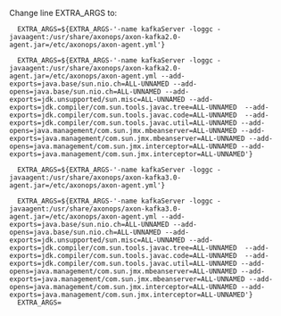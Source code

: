 Change line EXTRA_ARGS to:
<!-- Kafka 2.0 Java 11 -->
<div id="Kafka20JavaDiv" class="javakafka">
<div id="Broker" class="axon_kafka_dynamic_s3">

```shell
  EXTRA_ARGS=${EXTRA_ARGS-'-name kafkaServer -loggc -javaagent:/usr/share/axonops/axon-kafka2.0-agent.jar=/etc/axonops/axon-agent.yml'}
```
</div>
<div id="Zookeeper" class="axon_kafka_dynamic_s3" style="display:none">

```shell
  EXTRA_ARGS=${EXTRA_ARGS-'-name zookeeper -loggc -javaagent:/usr/share/axonops/axon-kafka2.0-agent.jar=/etc/axonops/axon-agent.yml'}
```
</div>
<div id="KRaftBroker" class="axon_kafka_dynamic_s3" style="display:none">

```shell
  EXTRA_ARGS=${EXTRA_ARGS-'-name kafkaServer -loggc -javaagent:/usr/share/axonops/axon-kafka2.0-agent.jar=/etc/axonops/axon-agent.yml'}
```
</div>
<div id="KRaftController" class="axon_kafka_dynamic_s3" style="display:none">

```shell
  EXTRA_ARGS=${EXTRA_ARGS-'-name kafkaServer -loggc -javaagent:/usr/share/axonops/axon-kafka2.0-agent.jar=/etc/axonops/axon-agent.yml'}
```
</div>
<div id="Connect" class="axon_kafka_dynamic_s3" style="display:none">

```shell
  EXTRA_ARGS=${EXTRA_ARGS-'-name connectDistributed -javaagent:/usr/share/axonops/axon-kafka2.0-agent.jar=/etc/axonops/axon-agent.yml'}
```
</div>
</div>
<!-- END Kafka 2.0 Java 11 -->
<!-- Kafka 2.0 Java 17 -->
<div id="Kafka20Java17Div" class="javakafka">
<div id="Broker" class="axon_kafka_dynamic_s4">

```shell
  EXTRA_ARGS=${EXTRA_ARGS-'-name kafkaServer -loggc -javaagent:/usr/share/axonops/axon-kafka2.0-agent.jar=/etc/axonops/axon-agent.yml --add-exports=java.base/sun.nio.ch=ALL-UNNAMED --add-opens=java.base/sun.nio.ch=ALL-UNNAMED --add-exports=jdk.unsupported/sun.misc=ALL-UNNAMED --add-exports=jdk.compiler/com.sun.tools.javac.tree=ALL-UNNAMED  --add-exports=jdk.compiler/com.sun.tools.javac.code=ALL-UNNAMED  --add-exports=jdk.compiler/com.sun.tools.javac.util=ALL-UNNAMED --add-opens=java.management/com.sun.jmx.mbeanserver=ALL-UNNAMED --add-exports=java.management/com.sun.jmx.mbeanserver=ALL-UNNAMED --add-opens=java.management/com.sun.jmx.interceptor=ALL-UNNAMED --add-exports=java.management/com.sun.jmx.interceptor=ALL-UNNAMED'}
```
</div>
<div id="Zookeeper" class="axon_kafka_dynamic_s4" style="display:none">

```shell
  EXTRA_ARGS=${EXTRA_ARGS-'-name zookeeper -loggc -javaagent:/usr/share/axonops/axon-kafka2.0-agent.jar=/etc/axonops/axon-agent.yml --add-exports=java.base/sun.nio.ch=ALL-UNNAMED --add-opens=java.base/sun.nio.ch=ALL-UNNAMED --add-exports=jdk.unsupported/sun.misc=ALL-UNNAMED --add-exports=jdk.compiler/com.sun.tools.javac.tree=ALL-UNNAMED  --add-exports=jdk.compiler/com.sun.tools.javac.code=ALL-UNNAMED  --add-exports=jdk.compiler/com.sun.tools.javac.util=ALL-UNNAMED --add-opens=java.management/com.sun.jmx.mbeanserver=ALL-UNNAMED --add-exports=java.management/com.sun.jmx.mbeanserver=ALL-UNNAMED --add-opens=java.management/com.sun.jmx.interceptor=ALL-UNNAMED --add-exports=java.management/com.sun.jmx.interceptor=ALL-UNNAMED'}
```
</div>
<div id="KRaftBroker" class="axon_kafka_dynamic_s4" style="display:none">

```shell
  EXTRA_ARGS=${EXTRA_ARGS-'-name kafkaServer -loggc -javaagent:/usr/share/axonops/axon-kafka2.0-agent.jar=/etc/axonops/axon-agent.yml --add-exports=java.base/sun.nio.ch=ALL-UNNAMED --add-opens=java.base/sun.nio.ch=ALL-UNNAMED --add-exports=jdk.unsupported/sun.misc=ALL-UNNAMED --add-exports=jdk.compiler/com.sun.tools.javac.tree=ALL-UNNAMED  --add-exports=jdk.compiler/com.sun.tools.javac.code=ALL-UNNAMED  --add-exports=jdk.compiler/com.sun.tools.javac.util=ALL-UNNAMED --add-opens=java.management/com.sun.jmx.mbeanserver=ALL-UNNAMED --add-exports=java.management/com.sun.jmx.mbeanserver=ALL-UNNAMED --add-opens=java.management/com.sun.jmx.interceptor=ALL-UNNAMED --add-exports=java.management/com.sun.jmx.interceptor=ALL-UNNAMED'}
```
</div>
<div id="KRaftController" class="axon_kafka_dynamic_s4" style="display:none">

```shell
  EXTRA_ARGS=${EXTRA_ARGS-'-name kafkaServer -loggc -javaagent:/usr/share/axonops/axon-kafka2.0-agent.jar=/etc/axonops/axon-agent.yml --add-exports=java.base/sun.nio.ch=ALL-UNNAMED --add-opens=java.base/sun.nio.ch=ALL-UNNAMED --add-exports=jdk.unsupported/sun.misc=ALL-UNNAMED --add-exports=jdk.compiler/com.sun.tools.javac.tree=ALL-UNNAMED  --add-exports=jdk.compiler/com.sun.tools.javac.code=ALL-UNNAMED  --add-exports=jdk.compiler/com.sun.tools.javac.util=ALL-UNNAMED --add-opens=java.management/com.sun.jmx.mbeanserver=ALL-UNNAMED --add-exports=java.management/com.sun.jmx.mbeanserver=ALL-UNNAMED --add-opens=java.management/com.sun.jmx.interceptor=ALL-UNNAMED --add-exports=java.management/com.sun.jmx.interceptor=ALL-UNNAMED'}
```
</div>
<div id="Connect" class="axon_kafka_dynamic_s4" style="display:none">

```shell
  EXTRA_ARGS=${EXTRA_ARGS-'-name connectDistributed -javaagent:/usr/share/axonops/axon-kafka2.0-agent.jar=/etc/axonops/axon-agent.yml --add-exports=java.base/sun.nio.ch=ALL-UNNAMED --add-opens=java.base/sun.nio.ch=ALL-UNNAMED --add-exports=jdk.unsupported/sun.misc=ALL-UNNAMED --add-exports=jdk.compiler/com.sun.tools.javac.tree=ALL-UNNAMED  --add-exports=jdk.compiler/com.sun.tools.javac.code=ALL-UNNAMED  --add-exports=jdk.compiler/com.sun.tools.javac.util=ALL-UNNAMED --add-opens=java.management/com.sun.jmx.mbeanserver=ALL-UNNAMED --add-exports=java.management/com.sun.jmx.mbeanserver=ALL-UNNAMED --add-opens=java.management/com.sun.jmx.interceptor=ALL-UNNAMED --add-exports=java.management/com.sun.jmx.interceptor=ALL-UNNAMED'}
```
</div>
</div>
<!-- END Kafka 2.0 Java 17 -->
<!-- Kafka 3.0 Java 11 -->
<div id="Kafka30JavaDiv" class="javakafka">
<div id="Broker" class="axon_kafka_dynamic_s6">

```shell
  EXTRA_ARGS=${EXTRA_ARGS-'-name kafkaServer -loggc -javaagent:/usr/share/axonops/axon-kafka3.0-agent.jar=/etc/axonops/axon-agent.yml'}
```
</div>
<div id="Zookeeper" class="axon_kafka_dynamic_s6" style="display:none">

```shell
  EXTRA_ARGS=${EXTRA_ARGS-'-name zookeeper -loggc -javaagent:/usr/share/axonops/axon-kafka3.0-agent.jar=/etc/axonops/axon-agent.yml'}
```
</div>
<div id="KRaftBroker" class="axon_kafka_dynamic_s6" style="display:none">

```shell
  EXTRA_ARGS=${EXTRA_ARGS-'-name kafkaServer -loggc -javaagent:/usr/share/axonops/axon-kafka3.0-agent.jar=/etc/axonops/axon-agent.yml'}
```
</div>
<div id="KRaftController" class="axon_kafka_dynamic_s6" style="display:none">

```shell
  EXTRA_ARGS=${EXTRA_ARGS-'-name kafkaServer -loggc -javaagent:/usr/share/axonops/axon-kafka3.0-agent.jar=/etc/axonops/axon-agent.yml'}
```
</div>
<div id="Connect" class="axon_kafka_dynamic_s6" style="display:none">

```shell
  EXTRA_ARGS=${EXTRA_ARGS-'-name connectDistributed -javaagent:/usr/share/axonops/axon-kafka3.0-agent.jar=/etc/axonops/axon-agent.yml'}
```
</div>
</div>
<!-- END Kafka 3.0 Java 11 -->
<!-- Kafka 3.0 Java 17 -->
<div id="Kafka30Java17Div" class="javakafka">
<div id="Broker" class="axon_kafka_dynamic_s7">

```shell
  EXTRA_ARGS=${EXTRA_ARGS-'-name kafkaServer -loggc -javaagent:/usr/share/axonops/axon-kafka3.0-agent.jar=/etc/axonops/axon-agent.yml --add-exports=java.base/sun.nio.ch=ALL-UNNAMED --add-opens=java.base/sun.nio.ch=ALL-UNNAMED --add-exports=jdk.unsupported/sun.misc=ALL-UNNAMED --add-exports=jdk.compiler/com.sun.tools.javac.tree=ALL-UNNAMED  --add-exports=jdk.compiler/com.sun.tools.javac.code=ALL-UNNAMED  --add-exports=jdk.compiler/com.sun.tools.javac.util=ALL-UNNAMED --add-opens=java.management/com.sun.jmx.mbeanserver=ALL-UNNAMED --add-exports=java.management/com.sun.jmx.mbeanserver=ALL-UNNAMED --add-opens=java.management/com.sun.jmx.interceptor=ALL-UNNAMED --add-exports=java.management/com.sun.jmx.interceptor=ALL-UNNAMED'}
  EXTRA_ARGS=
```
</div>
<div id="Zookeeper" class="axon_kafka_dynamic_s7" style="display:none">

```shell
  EXTRA_ARGS=${EXTRA_ARGS-'-name zookeeper -loggc -javaagent:/usr/share/axonops/axon-kafka3.0-agent.jar=/etc/axonops/axon-agent.yml --add-exports=java.base/sun.nio.ch=ALL-UNNAMED --add-opens=java.base/sun.nio.ch=ALL-UNNAMED --add-exports=jdk.unsupported/sun.misc=ALL-UNNAMED --add-exports=jdk.compiler/com.sun.tools.javac.tree=ALL-UNNAMED  --add-exports=jdk.compiler/com.sun.tools.javac.code=ALL-UNNAMED  --add-exports=jdk.compiler/com.sun.tools.javac.util=ALL-UNNAMED --add-opens=java.management/com.sun.jmx.mbeanserver=ALL-UNNAMED --add-exports=java.management/com.sun.jmx.mbeanserver=ALL-UNNAMED --add-opens=java.management/com.sun.jmx.interceptor=ALL-UNNAMED --add-exports=java.management/com.sun.jmx.interceptor=ALL-UNNAMED'}
```
</div>
<div id="KRaftBroker" class="axon_kafka_dynamic_s7" style="display:none">

```shell
  EXTRA_ARGS=${EXTRA_ARGS-'-name kafkaServer -loggc -javaagent:/usr/share/axonops/axon-kafka3.0-agent.jar=/etc/axonops/axon-agent.yml --add-exports=java.base/sun.nio.ch=ALL-UNNAMED --add-opens=java.base/sun.nio.ch=ALL-UNNAMED --add-exports=jdk.unsupported/sun.misc=ALL-UNNAMED --add-exports=jdk.compiler/com.sun.tools.javac.tree=ALL-UNNAMED  --add-exports=jdk.compiler/com.sun.tools.javac.code=ALL-UNNAMED  --add-exports=jdk.compiler/com.sun.tools.javac.util=ALL-UNNAMED --add-opens=java.management/com.sun.jmx.mbeanserver=ALL-UNNAMED --add-exports=java.management/com.sun.jmx.mbeanserver=ALL-UNNAMED --add-opens=java.management/com.sun.jmx.interceptor=ALL-UNNAMED --add-exports=java.management/com.sun.jmx.interceptor=ALL-UNNAMED'}
```
</div>
<div id="KRaftController" class="axon_kafka_dynamic_s7" style="display:none">

```shell
  EXTRA_ARGS=${EXTRA_ARGS-'-name kafkaServer -loggc -javaagent:/usr/share/axonops/axon-kafka3.0-agent.jar=/etc/axonops/axon-agent.yml --add-exports=java.base/sun.nio.ch=ALL-UNNAMED --add-opens=java.base/sun.nio.ch=ALL-UNNAMED --add-exports=jdk.unsupported/sun.misc=ALL-UNNAMED --add-exports=jdk.compiler/com.sun.tools.javac.tree=ALL-UNNAMED  --add-exports=jdk.compiler/com.sun.tools.javac.code=ALL-UNNAMED  --add-exports=jdk.compiler/com.sun.tools.javac.util=ALL-UNNAMED --add-opens=java.management/com.sun.jmx.mbeanserver=ALL-UNNAMED --add-exports=java.management/com.sun.jmx.mbeanserver=ALL-UNNAMED --add-opens=java.management/com.sun.jmx.interceptor=ALL-UNNAMED --add-exports=java.management/com.sun.jmx.interceptor=ALL-UNNAMED'}
```
</div>
<div id="Connect" class="axon_kafka_dynamic_s7" style="display:none">

```shell
  EXTRA_ARGS=${EXTRA_ARGS-'-name connectDistributed -javaagent:/usr/share/axonops/axon-kafka3.0-agent.jar=/etc/axonops/axon-agent.yml --add-exports=java.base/sun.nio.ch=ALL-UNNAMED --add-opens=java.base/sun.nio.ch=ALL-UNNAMED --add-exports=jdk.unsupported/sun.misc=ALL-UNNAMED --add-exports=jdk.compiler/com.sun.tools.javac.tree=ALL-UNNAMED  --add-exports=jdk.compiler/com.sun.tools.javac.code=ALL-UNNAMED  --add-exports=jdk.compiler/com.sun.tools.javac.util=ALL-UNNAMED --add-opens=java.management/com.sun.jmx.mbeanserver=ALL-UNNAMED --add-exports=java.management/com.sun.jmx.mbeanserver=ALL-UNNAMED --add-opens=java.management/com.sun.jmx.interceptor=ALL-UNNAMED --add-exports=java.management/com.sun.jmx.interceptor=ALL-UNNAMED'}
```
</div>
</div>
<!-- END Kafka 3.0 Java 17 -->
